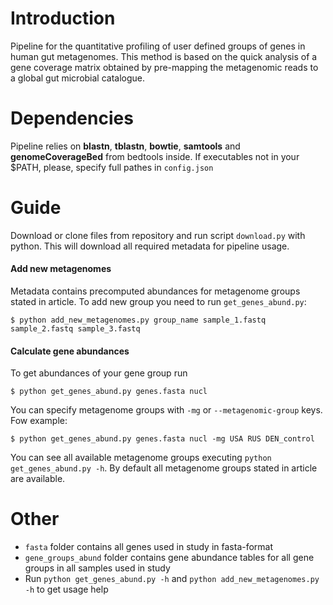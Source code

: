 # Introduction
Pipeline for the quantitative profiling of user defined groups of genes in human gut metagenomes. This method is based on the quick analysis of a gene coverage matrix obtained by pre-mapping the metagenomic reads to a global gut microbial catalogue.

# Dependencies
Pipeline relies on **blastn**, **tblastn**, **bowtie**, **samtools** and **genomeCoverageBed** from bedtools inside. If executables not in your $PATH, please, specify full pathes in `config.json`

# Guide
Download or clone files from repository and run script `download.py` with python. This will download all required metadata for pipeline usage.

#### Add new metagenomes
Metadata contains precomputed abundances for metagenome groups stated in article. To add new group you need to run `get_genes_abund.py`:
```
$ python add_new_metagenomes.py group_name sample_1.fastq sample_2.fastq sample_3.fastq
```

#### Calculate gene abundances
To get abundances of your gene group run
```
$ python get_genes_abund.py genes.fasta nucl
```
You can specify metagenome groups with `-mg` or `--metagenomic-group` keys. Fow example:
```
$ python get_genes_abund.py genes.fasta nucl -mg USA RUS DEN_control
```
You can see all available metagenome groups executing `python get_genes_abund.py -h`. By default all metagenome groups stated in article are available.

# Other
* `fasta` folder contains all genes used in study in fasta-format
* `gene_groups_abund` folder contains gene abundance tables for all gene groups in all samples used in study
* Run `python get_genes_abund.py -h` and `python add_new_metagenomes.py -h` to get usage help
